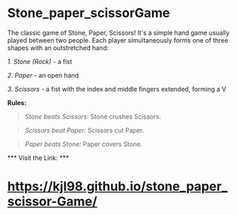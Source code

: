 # Stone_paper_scissorGame

The classic game of Stone, Paper, Scissors! It's a simple hand game usually played between two people. Each player simultaneously forms one of three shapes with an outstretched hand:

*1. Stone (Rock)* - a fist

*2. Paper* - an open hand

*3. Scissors* - a fist with the index and middle fingers extended, forming a V

**Rules:**
> *Stone beats Scissors:* Stone crushes Scissors.

> *Scissors beat Paper:* Scissors cut Paper.

> *Paper beats Stone:* Paper covers Stone.

*** Visit the Link: ***
# https://kjl98.github.io/stone_paper_scissor-Game/
